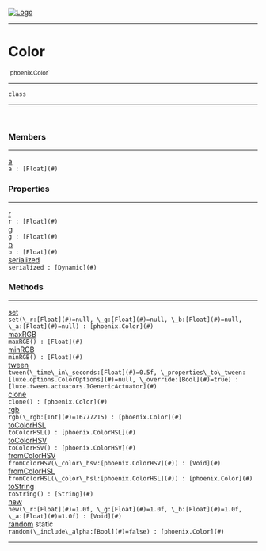 
[![Logo](../../images/logo.png)](../../api/index.html)

---



<h1>Color</h1>
<small>`phoenix.Color`</small>



---

`class`

---

&nbsp;
&nbsp;



<h3>Members</h3> <hr/><span class="member apipage">
                <a name="a"><a class="lift" href="#a">a</a></a><div class="clear"></div><code class="signature apipage">a : [Float](#)</code><br/></span>
            <span class="small_desc_flat"></span>



<h3>Properties</h3> <hr/><span class="member apipage">
                <a name="r"><a class="lift" href="#r">r</a></a><div class="clear"></div><code class="signature apipage">r : [Float](#)</code><br/></span>
            <span class="small_desc_flat"></span><span class="member apipage">
                <a name="g"><a class="lift" href="#g">g</a></a><div class="clear"></div><code class="signature apipage">g : [Float](#)</code><br/></span>
            <span class="small_desc_flat"></span><span class="member apipage">
                <a name="b"><a class="lift" href="#b">b</a></a><div class="clear"></div><code class="signature apipage">b : [Float](#)</code><br/></span>
            <span class="small_desc_flat"></span><span class="member apipage">
                <a name="serialized"><a class="lift" href="#serialized">serialized</a></a><div class="clear"></div><code class="signature apipage">serialized : [Dynamic](#)</code><br/></span>
            <span class="small_desc_flat"></span>



<h3>Methods</h3> <hr/><span class="method apipage">
            <a name="set"><a class="lift" href="#set">set</a></a> <div class="clear"></div><code class="signature apipage">set(\_r:[Float](#)<span>=null</span>, \_g:[Float](#)<span>=null</span>, \_b:[Float](#)<span>=null</span>, \_a:[Float](#)<span>=null</span>) : [phoenix.Color](#)</code><br/><span class="small_desc_flat"></span>
        </span>
    <span class="method apipage">
            <a name="maxRGB"><a class="lift" href="#maxRGB">maxRGB</a></a> <div class="clear"></div><code class="signature apipage">maxRGB() : [Float](#)</code><br/><span class="small_desc_flat"></span>
        </span>
    <span class="method apipage">
            <a name="minRGB"><a class="lift" href="#minRGB">minRGB</a></a> <div class="clear"></div><code class="signature apipage">minRGB() : [Float](#)</code><br/><span class="small_desc_flat"></span>
        </span>
    <span class="method apipage">
            <a name="tween"><a class="lift" href="#tween">tween</a></a> <div class="clear"></div><code class="signature apipage">tween(\_time\_in\_seconds:[Float](#)<span>=0.5f</span>, \_properties\_to\_tween:[luxe.options.ColorOptions](#)<span>=null</span>, \_override:[Bool](#)<span>=true</span>) : [luxe.tween.actuators.IGenericActuator](#)</code><br/><span class="small_desc_flat"></span>
        </span>
    <span class="method apipage">
            <a name="clone"><a class="lift" href="#clone">clone</a></a> <div class="clear"></div><code class="signature apipage">clone() : [phoenix.Color](#)</code><br/><span class="small_desc_flat"></span>
        </span>
    <span class="method apipage">
            <a name="rgb"><a class="lift" href="#rgb">rgb</a></a> <div class="clear"></div><code class="signature apipage">rgb(\_rgb:[Int](#)<span>=16777215</span>) : [phoenix.Color](#)</code><br/><span class="small_desc_flat"></span>
        </span>
    <span class="method apipage">
            <a name="toColorHSL"><a class="lift" href="#toColorHSL">toColorHSL</a></a> <div class="clear"></div><code class="signature apipage">toColorHSL() : [phoenix.ColorHSL](#)</code><br/><span class="small_desc_flat"></span>
        </span>
    <span class="method apipage">
            <a name="toColorHSV"><a class="lift" href="#toColorHSV">toColorHSV</a></a> <div class="clear"></div><code class="signature apipage">toColorHSV() : [phoenix.ColorHSV](#)</code><br/><span class="small_desc_flat"></span>
        </span>
    <span class="method apipage">
            <a name="fromColorHSV"><a class="lift" href="#fromColorHSV">fromColorHSV</a></a> <div class="clear"></div><code class="signature apipage">fromColorHSV(\_color\_hsv:[phoenix.ColorHSV](#)<span></span>) : [Void](#)</code><br/><span class="small_desc_flat"></span>
        </span>
    <span class="method apipage">
            <a name="fromColorHSL"><a class="lift" href="#fromColorHSL">fromColorHSL</a></a> <div class="clear"></div><code class="signature apipage">fromColorHSL(\_color\_hsl:[phoenix.ColorHSL](#)<span></span>) : [phoenix.Color](#)</code><br/><span class="small_desc_flat"></span>
        </span>
    <span class="method apipage">
            <a name="toString"><a class="lift" href="#toString">toString</a></a> <div class="clear"></div><code class="signature apipage">toString() : [String](#)</code><br/><span class="small_desc_flat"></span>
        </span>
    <span class="method apipage">
            <a name="new"><a class="lift" href="#new">new</a></a> <div class="clear"></div><code class="signature apipage">new(\_r:[Float](#)<span>=1.0f</span>, \_g:[Float](#)<span>=1.0f</span>, \_b:[Float](#)<span>=1.0f</span>, \_a:[Float](#)<span>=1.0f</span>) : [Void](#)</code><br/><span class="small_desc_flat"></span>
        </span>
    <span class="method apipage">
            <a name="random"><a class="lift" href="#random">random</a></a> <span class="inline-block static">static</span><div class="clear"></div><code class="signature apipage">random(\_include\_alpha:[Bool](#)<span>=false</span>) : [phoenix.Color](#)</code><br/><span class="small_desc_flat"></span>
        </span>
    





---

&nbsp;
&nbsp;
&nbsp;
&nbsp;